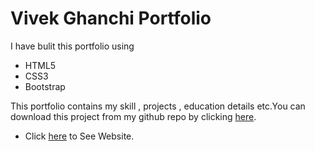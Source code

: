 Vivek Ghanchi Portfolio
=======================

I have bulit this portfolio using
* HTML5
* CSS3
* Bootstrap

This portfolio contains my skill , projects , education details etc.You can download this project from my github repo by clicking [here](https://github.com/vivekghanchi/vivekghanchi.github.io).

* Click [here](https://vivekghanchi.github.io) to See Website.

